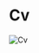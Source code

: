 # Cv
![Cv](https://github.com/BahadirBagci/Cv/assets/98156309/6762fd0b-c47a-4bec-b9ba-f70d2e4c3190)
